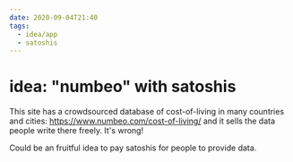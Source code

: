 ```yaml
---
date: 2020-09-04T21:40
tags:
  - idea/app
  - satoshis
---
```


# idea: "numbeo" with satoshis

This site has a crowdsourced database of cost-of-living in many countries and cities: <https://www.numbeo.com/cost-of-living/> and it sells the data people write there freely. It's wrong!

Could be an fruitful idea to pay satoshis for people to provide data.
